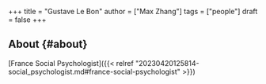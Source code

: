 +++
title = "Gustave Le Bon"
author = ["Max Zhang"]
tags = ["people"]
draft = false
+++

## About {#about}

[France Social Psychologist]({{< relref "20230420125814-social_psychologist.md#france-social-psychologist" >}})
